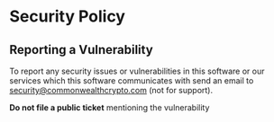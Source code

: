 # Security Policy

## Reporting a Vulnerability

To report any security issues or vulnerabilities in this software or our services which this software communicates with send an email to security@commonwealthcrypto.com (not for support).

**Do not file a public ticket** mentioning the vulnerability
